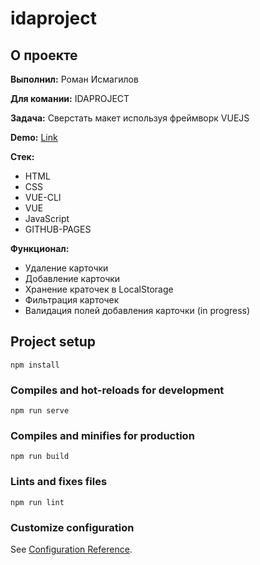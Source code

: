 # idaproject
## О проекте

**Выполнил:** Роман Исмагилов

**Для комании:** IDAPROJECT

**Задача:** Сверстать макет используя фреймворк VUEJS

**Demo:** [Link](https://roman-j123.github.io/idaproject/)

**Стек:**
- HTML
- CSS
- VUE-CLI
- VUE
- JavaScript
- GITHUB-PAGES

**Функционал:**
- Удаление карточки
- Добавление карточки
- Хранение краточек в LocalStorage
- Фильтрация карточек
- Валидация полей добавления карточки (in progress)

## Project setup
```
npm install
```

### Compiles and hot-reloads for development
```
npm run serve
```

### Compiles and minifies for production
```
npm run build
```

### Lints and fixes files
```
npm run lint
```

### Customize configuration
See [Configuration Reference](https://cli.vuejs.org/config/).
